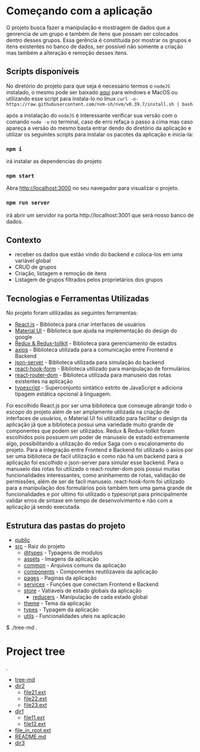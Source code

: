 # Começando com a aplicação

O projeto busca fazer a manipulação e mostragem de dados que a genrencia de um grupo e também de itens que possam ser colocados dentro desses grupos.
Essa gerência é constituida por mostrar os grupos e itens existentes no banco de dados, ser possível não somente a criação mas também a alteração e remoção desses itens.

## Scripts disponíveis

No diretório do projeto para que seja é necessário termos o `nodeJS` instalado, o mesmo pode ser baixado [aqui](https://nodejs.org/en/download) para windows e MacOS ou
utilizando esse script para instala-lo no linux
`curl -o- https://raw.githubusercontent.com/nvm-sh/nvm/v0.39.7/install.sh | bash`

após a instalação do `nodeJS` é interessante verificar sua versão com o comando `node -v` no terminal, caso de erro refaça o passo a cima mas caso apareça a versão do mesmo
basta entrar dendo do diretório da aplicação e utilizar os seguintes scripts para instalar os pacotes da aplicação e inicia-la:

### `npm i`

irá instalar as dependencias do projeto

### `npm start`

Abra [http://localhost:3000](http://localhost:3000) no seu navegador para visualizar o projeto.

### `npm run server`

irá abrir um servidor na porta http://localhost:3001 que será nosso banco de dados.

## Contexto

<ul>
    <li>receber os dados que estão vindo do backend e coloca-los em uma variável global</li>
    <li>CRUD de grupos</li>
    <li>Criação, listagem e remoção de itens</li>
    <li>Listagem de grupos filtrados pelos proprietários dos grupos</li>
</ul>

## Tecnologias e Ferramentas Utilizadas

No projeto foram utilizadas as seguintes ferramentas:

- [React.js](https://reactjs.org/) - Biblioteca para criar interfaces de usuários
- [Material UI](https://mui.com/material-ui/getting-started/) - Biblioteca que ajuda na implementação do design do google
- [Redux & Redux-tollkit](https://redux.js.org/introduction/getting-started) - Biblioteca para gerenciamento de estados
- [axios](https://axios-http.com/ptbr/docs/intro) - Biblioteca utilizada para a comunicação entre Frontend e Backend
- [json-server](https://www.npmjs.com/package/json-server) - Biblioteca utilizada para simulação do backend
- [react-hook-form](https://react-hook-form.com/docs) - Biblioteca utilizado para manipulaçao de formulários
- [react-router-dom](https://reactrouter.com/en/main/start/tutorial) - Biblioteca utilizada para manuseio das rotas existentes na aplicação
- [typescript](https://www.typescriptlang.org/docs/) - Superconjunto sintático estrito de JavaScript e adiciona tipagem estática opcional à linguagem.

Foi escolhido React.js por ser uma biblioteca que conseuge abrangir todo o escopo do projeto além de ser amplamente utilizada na criação de interfaces de usuários, o Material UI foi utilizado para facilitar o design da aplicação
já que a biblioteca possui uma variedade muito grande de componentes que podem ser utilizados. Redux & Redux-tollkit
foram escolhidos pois possuem um poder de manuseio de estado extremamente algo, possibilitando a utilização do redux Saga com o escalonamento do projeto.
Para a integração entre Frontend e Backend foi utilizado o axios por ser uma biblioteca de facil utilização e como não há um backend para a aplicação foi escolhido o json-server para simular esse backend. Para o manuseio das rotas foi utilizado o react-router-dom pois possui muitas funcionalidades interessantes, como aninhamento de rotas, validação de permissões, além de ser de facil manuseio. react-hook-form foi utilizado para a manipulação dos formulários pois também tem uma gama grande de funcionalidades e por ultimo foi utilizado o typescript para principalmente validar erros de sintaxe em tempo de desenvolvimento e não com a aplicação já sendo executada.

## Estrutura das pastas do projeto

* [public](./public)
* [src](./src) - Raiz do projeto
  * [@types](./src/@types) - Typagens de modulos
  * [assets](./src/assets) - Imagens da aplicação
  * [common](./src/common) - Arquivos comuns da aplicação
  * [components](./src/components) - Componentes reutilizaveis da aplicação
  * [pages](./src/pages) - Paginas da aplicação
  * [services](./src/services) - Funções que conectam Frontend e Backend
  * [store](./src/store) - Vatiaveis de estado globais da aplicação
    * [reducers](./src/store/reducers/) - Manipulação de cada estado global
  * [theme](./src/theme) - Tema da aplicação
  * [types](./src/types) - Typagem da aplicação
  * [utils](./src/utils) - Funcionalidades uteis na aplicação

$ ./tree-md .
# Project tree

.
 * [tree-md](./tree-md)
 * [dir2](./dir2)
   * [file21.ext](./dir2/file21.ext)
   * [file22.ext](./dir2/file22.ext)
   * [file23.ext](./dir2/file23.ext)
 * [dir1](./dir1)
   * [file11.ext](./dir1/file11.ext)
   * [file12.ext](./dir1/file12.ext)
 * [file_in_root.ext](./file_in_root.ext)
 * [README.md](./README.md)
 * [dir3](./dir3)